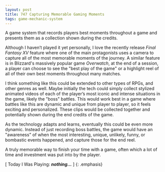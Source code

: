 ```yaml
---
layout: post
title: 747 Capturing Memorable Gaming Moments
tags: game-mechanic-system
---
```

A game system that records players best moments throughout a game and presents them as a collection shown during the credits.

Although I haven’t played it yet personally, I love the recently release *Final Fantasy XV* feature where one of the main protagonists uses a camera to capture all of the most memorable moments of the journey.  A similar feature is in Blizzard's massively popular game *Overwatch*, at the end of a session, a player can choose to see the "best play of the game" or a highlight reel of all of their own best moments throughout many matches.

I think something like this could be extended to other types of RPGs, and other genres as well.  Maybe initially the tech could simply collect stylized animated videos of each of the player’s most iconic and intense situations in the game, likely the "boss" battles.  This would work best in a game where battles like this are dynamic and unique from player to player, so it feels exciting and personalized.  These clips would be collected together and potentially shown during the end credits of the game.

As the technology adapts and learns, eventually this could be even more dynamic.  Instead of just recording boss battles, the game would have an "awareness" of when the most interesting, unique, unlikely, funny, or bombastic events happened, and capture those for the end reel.

A truly memorable way to finish your time with a game, often which a lot of time and investment was put into by the player.

[ Today I Was Playing: ***nothing...*** ]
{: .emphasis}
